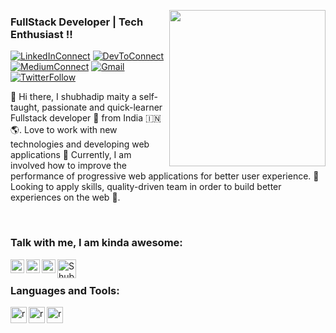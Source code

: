 <a target="_blank" href="https://tiny.cc/rupeshjs"><img width="250" align="right"
        src="https://raw.githubusercontent.com/shubhadip/shubhadip/main/dev.gif"></a>

### FullStack Developer | Tech Enthusiast  !!

[![LinkedInConnect](https://img.shields.io/badge/%20-Connect-black?color=14171A&labelColor=212121&logo=linkedin&logoColor=ffcc80)][linkedin]
[![DevToConnect](https://img.shields.io/badge/%20-Connect-black?color=14171A&labelColor=212121&logo=dev.to&logoColor=ffcc80)][dev-dot-to]
[![MediumConnect](https://img.shields.io/badge/%20-Connect-black?color=14171A&labelColor=212121&logo=medium&logoColor=white)][medium]
[![Gmail](https://img.shields.io/badge/%20-Send%20Mail-black?color=14171A&labelColor=ef5350&logo=gmail&logoColor=ffffff)](mailto:shubhadip.maity@gmail.com?subject=From%20GitHub&cc=shubhadip.maity@gmail.com&body=Hi,%20there.%20Found%20you%20from%20GitHub.)
[![TwitterFollow](https://img.shields.io/badge/dynamic/json.svg?color=14171A&labelColor=37474f&logo=twitter&logoColor=4fc3f7&label=&query=%24[0].followers_count&url=https%3A%2F%2Fcdn.syndication.twimg.com%2Fwidgets%2Ffollowbutton%2Finfo.json%3Fscreen_names%3DLakshmanGope&suffix=%20Followers)][twitter]

👋 Hi there, I shubhadip maity a self-taught, passionate and quick-learner Fullstack developer 🚀 from India 🇮🇳 🌎. Love to work with new technologies and developing web applications 🔭 Currently, I am involved how to improve the performance of progressive web applications for better user experience. 🌱 Looking to apply skills, quality-driven team in order to build better experiences on the web 🚀.

<br />

### Talk with me, I am kinda awesome:

[<img align="left" alt="Shubhadip | LinkedIn" width="22px"
    src="https://cdn.jsdelivr.net/npm/simple-icons@v3/icons/linkedin.svg" />][linkedin]
[<img align="left" alt="Shubhadip | YouTube" width="22px"
    src="https://cdn.jsdelivr.net/npm/simple-icons@v3/icons/twitter.svg" />][twitter]
[<img align="left" alt="Shubhadip | medium" width="22px"
    src="https://cdn.jsdelivr.net/npm/simple-icons@3.12.3/icons/medium.svg" />][medium]
[<img align="left" alt="Shubhadip | devto" width="30px" margin="-4px 0px 0px 0px"
    src="https://cdn.jsdelivr.net/npm/simple-icons@3.12.3/icons/dev-dot-to.svg" />][dev-dot-to]
<br />

### Languages and Tools:

<p align="left">

 <a href="https://reactnative.dev/" target="_blank"> <img align="left"
  src="https://reactnative.dev/img/header_logo.svg" alt="reactnative" width="26px" height="26px"  />
</a>

 <a href="https://reactnative.dev/" target="_blank"> <img align="left"
  src="https://reactnative.dev/img/header_logo.svg" alt="reactnative" width="26px" height="26px" />
</a>

 <a href="https://reactnative.dev/" target="_blank"> <img align="left"
  src="https://reactnative.dev/img/header_logo.svg" alt="reactnative" width="26px" height="26px" />
</a>
            
        
            
</p>

[linkedin]: https://www.linkedin.com/in/shubhadip-maity/
[medium]: https://shubhadip.medium.com/
[dev-dot-to]:https://dev.to/shubhadip/
[twitter]: https://twitter.com/maity_shubho/

